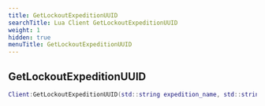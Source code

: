 ```yaml
---
title: GetLockoutExpeditionUUID
searchTitle: Lua Client GetLockoutExpeditionUUID
weight: 1
hidden: true
menuTitle: GetLockoutExpeditionUUID
---
```

## GetLockoutExpeditionUUID
```lua
Client:GetLockoutExpeditionUUID(std::string expedition_name, std::string event_name); -- string
```